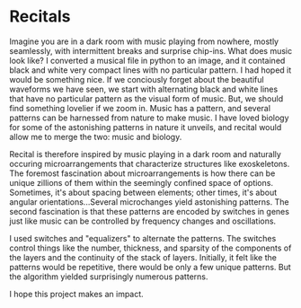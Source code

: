 # Recitals

Imagine you are in a dark room with music playing from nowhere, mostly seamlessly, with intermittent breaks and surprise chip-ins.
What does music look like? I converted a musical file in python to an image, and it contained black and white very compact lines with no particular pattern. 
I had hoped it would be something nice.
If we conciously forget about the beautiful waveforms we have seen, we start with alternating black and white lines that have no particular pattern as the visual form of music. 
But, we should find something lovelier if we zoom in. Music has a pattern, and several patterns can be harnessed from nature to make music. 
I have loved biology for some of the astonishing patterns in nature it unveils, and recital would allow me to merge the two: music and biology.

Recital is therefore inspired by music playing in a dark room and naturally occuring microarrangements that characterize structures like exoskeletons. 
The foremost fascination about microarrangements is how there can be unique zillions of them within the seemingly confined space of options.  
Sometimes, it's about spacing between elements; other times, it's about angular orientations...Several microchanges yield astonishing patterns.
The second fascination is that these patterns are encoded by switches in genes just like music can be controlled by frequency changes and oscillations.

I used switches and "equalizers" to alternate the patterns. The switches control things like 
the number, thickness, and sparsity of the components of the layers and the continuity of the stack of layers. 
Initially, it felt like the patterns would be repetitive, there would be only a few unique patterns.
But the algorithm yielded surprisingly numerous patterns.

I hope this project makes an impact.

